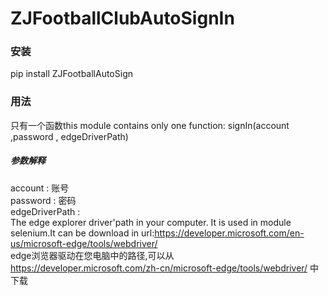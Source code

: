 # ZJFootballClubAutoSignIn

### 安装
pip install ZJFootballAutoSign

### 用法
只有一个函数this module contains only one function:
signIn(account ,password , edgeDriverPath)

##### 参数解释
account : 账号  
password : 密码  
edgeDriverPath :   
    The edge explorer driver'path in your computer. It is used in module selenium.It can be download in url:https://developer.microsoft.com/en-us/microsoft-edge/tools/webdriver/  
    edge浏览器驱动在您电脑中的路径,可以从 https://developer.microsoft.com/zh-cn/microsoft-edge/tools/webdriver/ 中下载  
